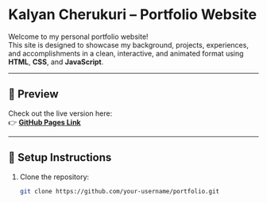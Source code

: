 # Kalyan Cherukuri – Portfolio Website

Welcome to my personal portfolio website!  
This site is designed to showcase my background, projects, experiences, and accomplishments in a clean, interactive, and animated format using **HTML**, **CSS**, and **JavaScript**.

---

## 📸 Preview

Check out the live version here:  
👉 [**GitHub Pages Link**](https://KalChe.github.io/Portfolio) 

---

## 🧾 Setup Instructions

1. Clone the repository:
   ```bash
   git clone https://github.com/your-username/portfolio.git
